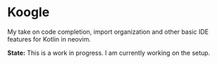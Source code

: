 # Koogle

My take on code completion, import organization and other basic IDE features for Kotlin in
neovim.

__State:__ This is a work in progress. I am currently working on the setup.
